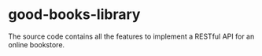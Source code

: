 # good-books-library
The source code contains all the features to implement a RESTful API for an online bookstore.
